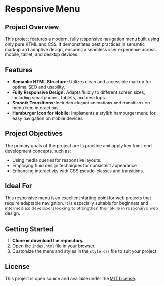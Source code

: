 # Responsive Menu

## Project Overview

This project features a modern, fully responsive navigation menu built using only pure HTML and CSS. It demonstrates best practices in semantic markup and adaptive design, ensuring a seamless user experience across mobile, tablet, and desktop devices.

## Features

- **Semantic HTML Structure:** Utilizes clean and accessible markup for optimal SEO and usability.
- **Fully Responsive Design:** Adapts fluidly to different screen sizes, including smartphones, tablets, and desktops.
- **Smooth Transitions:** Includes elegant animations and transitions on menu item interactions.
- **Hamburger Icon for Mobile:** Implements a stylish hamburger menu for easy navigation on mobile devices.

## Project Objectives

The primary goals of this project are to practice and apply key front-end development concepts, such as:

- Using media queries for responsive layouts.
- Employing fluid design techniques for consistent appearance.
- Enhancing interactivity with CSS pseudo-classes and transitions.

## Ideal For

This responsive menu is an excellent starting point for web projects that require adaptable navigation. It is especially suitable for beginners and intermediate developers looking to strengthen their skills in responsive web design.

## Getting Started

1. **Clone or download the repository.**
2. Open the `index.html` file in your browser.
3. Customize the menu and styles in the `style.css` file to suit your project.

## License

This project is open source and available under the [MIT License](LICENSE).
